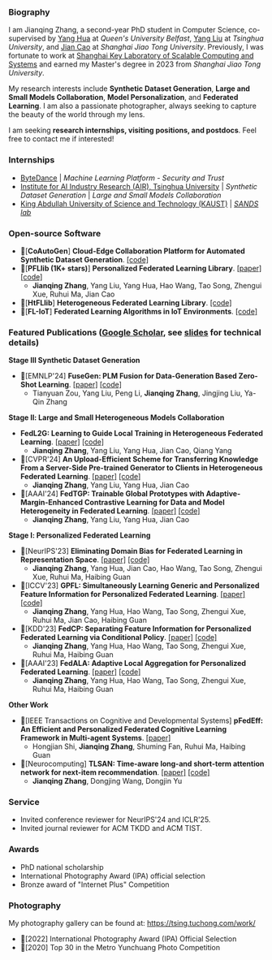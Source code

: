 ### Biography

I am Jianqing Zhang, a second-year PhD student in Computer Science, co-supervised by [Yang Hua](https://scholar.google.com/citations?hl=zh-CN&user=N0tFi8MAAAAJ) at _Queen's University Belfast_, [Yang Liu](https://sites.google.com/site/yangliuveronica/) at _Tsinghua University_, and [Jian Cao](https://scholar.google.com/citations?hl=zh-CN&user=aEacdCQAAAAJ) at _Shanghai Jiao Tong University_. Previously, I was fortunate to work at [Shanghai Key Laboratory of Scalable Computing and Systems](https://tcloud.sjtu.edu.cn/) and earned my Master's degree in 2023 from _Shanghai Jiao Tong University_.

My research interests include **Synthetic Dataset Generation**, **Large and Small Models Collaboration**, **Model Personalization**, and **Federated Learning**. I am also a passionate photographer, always seeking to capture the beauty of the world through my lens.

I am seeking **research internships, visiting positions, and postdocs**. Feel free to contact me if interested!



### Internships

- [ByteDance](https://www.bytedance.com/en) | *Machine Learning Platform - Security and Trust* 
- [Institute for AI Industry Research (AIR), Tsinghua University](https://air.tsinghua.edu.cn/en/) | *Synthetic Dataset Generation* | *Large and Small Models Collaboration* 
- [King Abdullah University of Science and Technology (KAUST)](https://www.kaust.edu.sa/en/) | [*SANDS lab*](https://sands.kaust.edu.sa/#sands)

### Open-source Software

- 🎉\[**CoAutoGen**\] **Cloud-Edge Collaboration Platform for Automated Synthetic Dataset Generation**. [\[code\]](https://github.com/TsingZ0/EdgeAutoSyn)
- 🎉\[**PFLlib (1K+ stars)**\] **Personalized Federated Learning Library**. [\[paper\]](https://arxiv.org/abs/2312.04992) [\[code\]](https://github.com/TsingZ0/PFLlib) 
  - **Jianqing Zhang**, Yang Liu, Yang Hua, Hao Wang, Tao Song, Zhengui Xue, Ruhui Ma, Jian Cao
- 🎉\[**HtFLlib**\] **Heterogeneous Federated Learning Library**. [\[code\]](https://github.com/TsingZ0/HtFL)
- 🎉\[**FL-IoT**\] **Federated Learning Algorithms in IoT Environments**. [\[code\]](https://github.com/TsingZ0/FL-IoT)


### Featured Publications ([Google Scholar](https://scholar.google.com/citations?user=lppe2vwAAAAJ&hl=zh-CN), see [slides](./slides_for_summary.pdf) for technical details)

**Stage Ⅲ Synthetic Dataset Generation**
- 🎉\[EMNLP'24\] **FuseGen: PLM Fusion for Data-Generation Based Zero-Shot Learning**. [\[paper\]](https://arxiv.org/abs/2406.12527) [\[code\]](https://github.com/LindaLydia/FuseGen)
  - Tianyuan Zou, Yang Liu, Peng Li, **Jianqing Zhang**, Jingjing Liu, Ya-Qin Zhang 

**Stage Ⅱ: Large and Small Heterogeneous Models Collaboration**
- **FedL2G: Learning to Guide Local Training in Heterogeneous Federated Learning**. [\[paper\]](https://arxiv.org/abs/2410.06490) [\[code\]](https://github.com/TsingZ0/FedL2G)
  - **Jianqing Zhang**, Yang Liu, Yang Hua, Jian Cao, Qiang Yang 
- 🎉\[CVPR'24\] **An Upload-Efficient Scheme for Transferring Knowledge From a Server-Side Pre-trained Generator to Clients in Heterogeneous Federated Learning**. [\[paper\]](https://arxiv.org/abs/2403.15760) [\[code\]](https://github.com/TsingZ0/FedKTL)
  - **Jianqing Zhang**, Yang Liu, Yang Hua, Jian Cao 
- 🎉\[AAAI'24\] **FedTGP: Trainable Global Prototypes with Adaptive-Margin-Enhanced Contrastive Learning for Data and Model Heterogeneity in Federated Learning**. [\[paper\]](https://arxiv.org/abs/2401.03230) [\[code\]](https://github.com/TsingZ0/FedTGP)
  - **Jianqing Zhang**, Yang Liu, Yang Hua, Jian Cao 

**Stage Ⅰ: Personalized Federated Learning**
- 🎉\[NeurIPS'23\] **Eliminating Domain Bias for Federated Learning in Representation Space**. [\[paper\]](https://arxiv.org/abs/2311.14975) [\[code\]](https://github.com/TsingZ0/DBE
)
  - **Jianqing Zhang**, Yang Hua, Jian Cao, Hao Wang, Tao Song, Zhengui Xue, Ruhui Ma, Haibing Guan 
- 🎉\[ICCV'23\] **GPFL: Simultaneously Learning Generic and Personalized Feature Information for Personalized Federated Learning**. [\[paper\]](https://arxiv.org/pdf/2308.10279v3.pdf) [\[code\]](https://github.com/TsingZ0/GPFL)
  - **Jianqing Zhang**, Yang Hua, Hao Wang, Tao Song, Zhengui Xue, Ruhui Ma, Jian Cao, Haibing Guan 
- 🎉\[KDD'23\] **FedCP: Separating Feature Information for Personalized Federated Learning via Conditional Policy**. [\[paper\]](https://arxiv.org/pdf/2307.01217v2.pdf) [\[code\]](https://github.com/TsingZ0/FedCP)
  - **Jianqing Zhang**, Yang Hua, Hao Wang, Tao Song, Zhengui Xue, Ruhui Ma, Haibing Guan 
- 🎉\[AAAI'23\] **FedALA: Adaptive Local Aggregation for Personalized Federated Learning**. [\[paper\]](https://arxiv.org/pdf/2212.01197v4.pdf) [\[code\]](https://github.com/TsingZ0/FedALA)
  - **Jianqing Zhang**, Yang Hua, Hao Wang, Tao Song, Zhengui Xue, Ruhui Ma, Haibing Guan 

**Other Work**
- 🎉\[IEEE Transactions on Cognitive and Developmental Systems\] **pFedEff: An Efficient and Personalized Federated Cognitive Learning Framework in Multi-agent Systems**. [\[paper\]](https://ieeexplore.ieee.org/abstract/document/10163405/)
  - Hongjian Shi, **Jianqing Zhang**, Shuming Fan, Ruhui Ma, Haibing Guan 
- 🎉\[Neurocomputing\] **TLSAN: Time-aware long-and short-term attention network for next-item recommendation**. [\[paper\]](https://doi.org/10.1016/j.neucom.2021.02.015) [\[code\]](https://github.com/TsingZ0/TLSAN)
  - **Jianqing Zhang**, Dongjing Wang, Dongjin Yu 


### Service

- Invited conference reviewer for NeurIPS'24 and ICLR'25.
- Invited journal reviewer for ACM TKDD and ACM TIST. 


### Awards

- PhD national scholarship
- International Photography Award (IPA) official selection
- Bronze award of "Internet Plus" Competition


### Photography

My photography gallery can be found at: https://tsing.tuchong.com/work/

- 🎉\[2022\] International Photography Award (IPA) Official Selection
- 🎉\[2020\] Top 30 in the Metro Yunchuang Photo Competition
